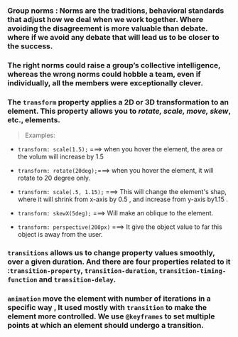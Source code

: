 ### Group norms : Norms are the traditions, behavioral standards that adjust how we deal when we work together. Where avoiding the disagreement is more valuable than debate. where if we  avoid any debate that will lead us to be closer to the success.

### The right norms could raise a group’s collective intelligence, whereas the wrong norms could hobble a team, even if individually, all the members were exceptionally clever.

### The `transform` property applies a **2D** or **3D** transformation to an element. This property allows you to *rotate, scale, move, skew*, etc., elements.

> Examples:
- `transform: scale(1.5);` ===> when you hover the element, the area or the volum will increase by 1.5  

- `transform: rotate(20deg);`===> when you hover the element, it will rotate to 20 degree only.

- `transform: scale(.5, 1.15);` ===> This will change the element's shap, where it will shrink from x-axis by 0.5 ,  and increase from y-axis by1.15 .

- `transform: skewX(5deg);` ===> Will make an oblique to the element.
- `transform: perspective(200px)` ===> It give the object value to far this object is away from the user.

### `transitions` allows us to change property values smoothly, over a given duration. And there are four properties related to it :`transition-property`, `transition-duration`, `transition-timing-function` and `transition-delay`.

### `animation` move the element with number of iterations in a specific way , It used mostly with `transition` to make the element more controlled. We use `@keyframes` to set multiple points at which an element should undergo a transition.

